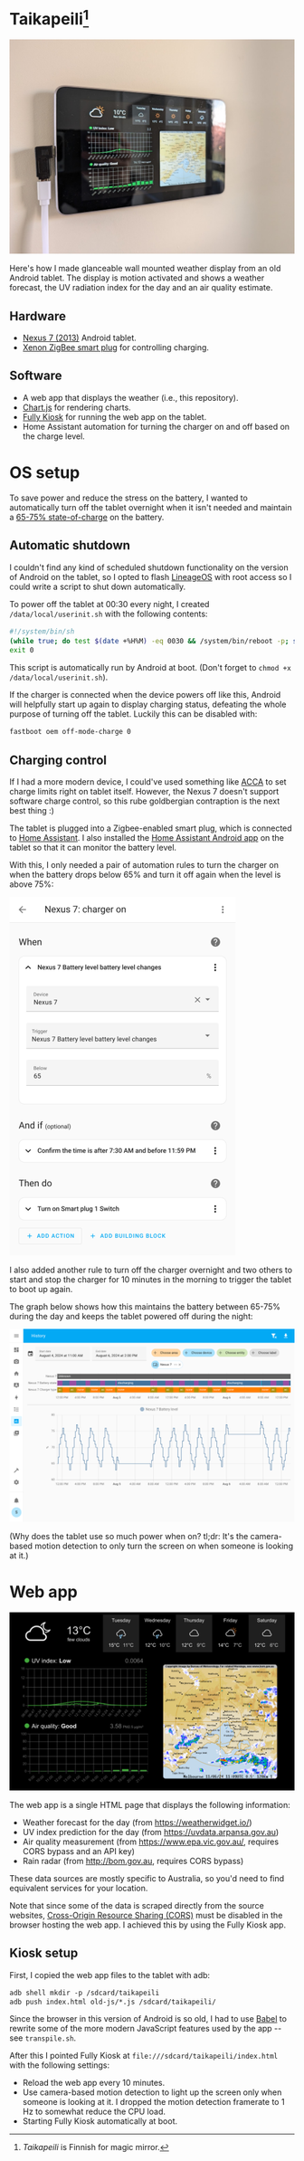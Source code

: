 # Taikapeili[^1]

![Picture of Taikapeili](taikapeili.jpg)

Here's how I made glanceable wall mounted weather display from an old Android
tablet. The display is motion activated and shows a weather forecast, the UV
radiation index for the day and an air quality estimate.

[^1]: _Taikapeili_ is Finnish for magic mirror.

## Hardware

- [Nexus 7 (2013)](https://wiki.lineageos.org/devices/flo/) Android tablet.
- [Xenon ZigBee smart plug](https://www.amazon.com.au/dp/B0CZ6VZ9NN?ref=ppx_yo2ov_dt_b_product_details&th=1)
  for controlling charging.

## Software

- A web app that displays the weather (i.e., this repository).
- [Chart.js](https://www.chartjs.org/) for rendering charts.
- [Fully Kiosk](https://www.fully-kiosk.com/) for running the web app on the tablet.
- Home Assistant automation for turning the charger on and off based on the charge level.

# OS setup

To save power and reduce the stress on the battery, I wanted to automatically
turn off the tablet overnight when it isn't needed and maintain a [65-75% state-of-charge](
https://batteryuniversity.com/article/bu-808-how-to-prolong-lithium-based-batteries)
on the battery.

## Automatic shutdown

I couldn't find any kind of scheduled shutdown functionality on the version of
Android on the tablet, so I opted to flash [LineageOS](https://wiki.lineageos.org/devices/flo/)
with root access so I could write a script to shut down automatically.

To power off the tablet at 00:30 every night, I created
`/data/local/userinit.sh` with the following contents:

```sh
#!/system/bin/sh
(while true; do test $(date +%H%M) -eq 0030 && /system/bin/reboot -p; sleep 30; done) &
exit 0
```

This script is automatically run by Android at boot.
(Don't forget to `chmod +x /data/local/userinit.sh`).

If the charger is connected when the device powers off like this, Android will
helpfully start up again to display charging status, defeating the whole purpose
of turning off the tablet. Luckily this can be disabled with:

```sh
fastboot oem off-mode-charge 0
```

## Charging control

If I had a more modern device, I could've used something like
[ACCA](https://f-droid.org/en/packages/mattecarra.accapp/) to set charge limits
right on tablet itself. However, the Nexus 7 doesn't support software charge
control, so this rube goldbergian contraption is the next best thing :)

The tablet is plugged into a Zigbee-enabled smart plug, which is connected to
[Home Assistant](https://www.home-assistant.io/). I also installed the
[Home Assistant Android app](https://play.google.com/store/apps/details?id=io.homeassistant.companion.android&hl=en_AU)
on the tablet so that it can monitor the battery level.

With this, I only needed a pair of automation rules to turn the charger on when
the battery drops below 65% and turn it off again when the level is above 75%:

![Charging rule: start charging when battery is below 65%](charging_rule.png)

I also added another rule to turn off the charger overnight and two others to
start and stop the charger for 10 minutes in the morning to trigger the tablet
to boot up again.

The graph below shows how this maintains the battery between 65-75% during the
day and keeps the tablet powered off during the night:

![Charging history showing the battery maintaining a 65-75% state of charge](charging_history.png)

(Why does the tablet use so much power when on? tl;dr: It's the camera-based
motion detection to only turn the screen on when someone is looking at it.)

# Web app

![Screenshot of the web app](screenshot.png)

The web app is a single HTML page that displays the following information:

- Weather forecast for the day (from https://weatherwidget.io/)
- UV index prediction for the day (from https://uvdata.arpansa.gov.au)
- Air quality measurement (from https://www.epa.vic.gov.au/, requires CORS
  bypass and an API key)
- Rain radar (from http://bom.gov.au, requires CORS bypass)

These data sources are mostly specific to Australia, so you'd need to find
equivalent services for your location.

Note that since some of the data is scraped directly from the source websites,
[Cross-Origin Resource Sharing (CORS)](https://developer.mozilla.org/en-US/docs/Web/HTTP/CORS)
must be disabled in the browser hosting the web app. I achieved this by using the
Fully Kiosk app.

## Kiosk setup

First, I copied the web app files to the tablet with adb:

```
adb shell mkdir -p /sdcard/taikapeili
adb push index.html old-js/*.js /sdcard/taikapeili/
```

Since the browser in this version of Android is so old, I had to use
[Babel](https://babeljs.io/) to rewrite some of the more modern JavaScript
features used by the app -- see `transpile.sh`.

After this I pointed Fully Kiosk at `file:///sdcard/taikapeili/index.html` with
the following settings:

 - Reload the web app every 10 minutes.
 - Use camera-based motion detection to light up the screen only when someone is
   looking at it. I dropped the motion detection framerate to 1 Hz to somewhat
   reduce the CPU load.
 - Starting Fully Kiosk automatically at boot.

